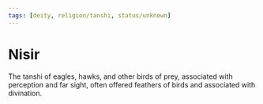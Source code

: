 ```yaml
---
tags: [deity, religion/tanshi, status/unknown]
---
```


# Nisir

The tanshi of eagles, hawks, and other birds of prey, associated with perception and far sight, often offered feathers of birds and associated with divination.

